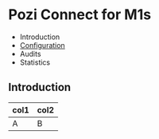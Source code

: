 # Pozi Connect for M1s

* Introduction
* [Configuration](/configuration)
* Audits
* Statistics

## Introduction

col1|col2
---|---
A|B